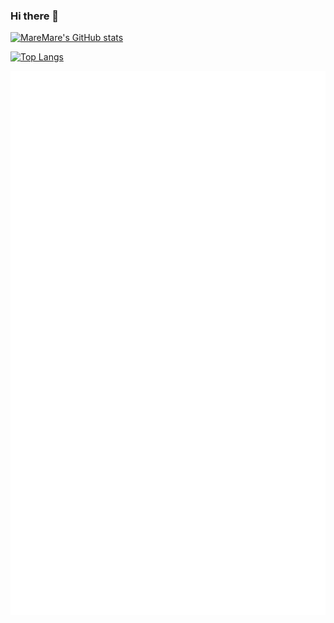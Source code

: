### Hi there 👋

[![MareMare's GitHub stats](https://github-readme-stats.vercel.app/api?username=MareMare&theme=github_dark&cache_seconds=7200&count_private=true&show_icons=true&hide=stars,contribs)](https://github.com/MareMare)

[![Top Langs](https://github-readme-stats.vercel.app/api/top-langs/?username=MareMare&theme=github_dark&cache_seconds=7200&layout=compact&langs_count=10)](https://github.com/MareMare)

[![📊 Metrics](/github-metrics.svg)](https://metrics.lecoq.io)

<!--
[![Metrics](https://metrics.lecoq.io/MareMare?template=classic&base.header=0&base.activity=0&base.community=0&followup=1&achievements=1&base.indepth=false&base.hireable=false&followup.sections=repositories&followup.indepth=false&followup.archived=true&achievements.threshold=C&achievements.secrets=true&achievements.display=compact&achievements.limit=0&config.timezone=Asia%2FTokyo)](https://github.com/MareMare)
-->

<!-- 📊
### Hi there 👋

**MareMare/MareMare** is a ✨ _special_ ✨ repository because its `README.md` (this file) appears on your GitHub profile.
Here are some ideas to get you started:

- 🔭 I’m currently working on ...
- 🌱 I’m currently learning ...
- 👯 I’m looking to collaborate on ...
- 🤔 I’m looking for help with ...
- 💬 Ask me about ...
- 📫 How to reach me: ...
- 😄 Pronouns: ...
- ⚡ Fun fact: ...
-->

<!--
### Hi there 👋

- 👋 Hi, I’m @MareMare
- 👀 I’m interested in ...
- 🌱 I’m currently learning ...
- 💞️ I’m looking to collaborate on ...
- 📫 How to reach me ...
-->

